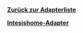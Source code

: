 [**Zurück zur Adapterliste**](/adapterref/adapterliste.md)

[**Intesishome-Adapter**](/adapterref/docs/iobroker.intesishome/de/README.md)